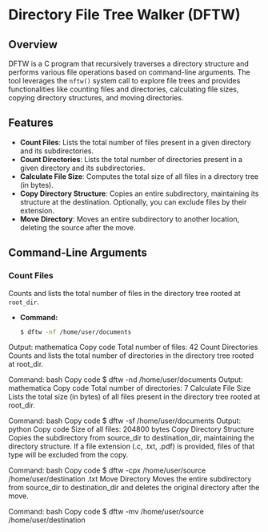 # Directory File Tree Walker (DFTW)

## Overview
DFTW is a C program that recursively traverses a directory structure and performs various file operations based on command-line arguments. The tool leverages the `nftw()` system call to explore file trees and provides functionalities like counting files and directories, calculating file sizes, copying directory structures, and moving directories.

## Features
- **Count Files**: Lists the total number of files present in a given directory and its subdirectories.
- **Count Directories**: Lists the total number of directories present in a given directory and its subdirectories.
- **Calculate File Size**: Computes the total size of all files in a directory tree (in bytes).
- **Copy Directory Structure**: Copies an entire subdirectory, maintaining its structure at the destination. Optionally, you can exclude files by their extension.
- **Move Directory**: Moves an entire subdirectory to another location, deleting the source after the move.

## Command-Line Arguments

### Count Files
Counts and lists the total number of files in the directory tree rooted at `root_dir`.

- **Command:**  
  ```bash
  $ dftw -nf /home/user/documents
Output:
mathematica
Copy code
Total number of files: 42
Count Directories
Counts and lists the total number of directories in the directory tree rooted at root_dir.

Command:
bash
Copy code
$ dftw -nd /home/user/documents
Output:
mathematica
Copy code
Total number of directories: 7
Calculate File Size
Lists the total size (in bytes) of all files present in the directory tree rooted at root_dir.

Command:
bash
Copy code
$ dftw -sf /home/user/documents
Output:
python
Copy code
Size of all files: 204800 bytes
Copy Directory Structure
Copies the subdirectory from source_dir to destination_dir, maintaining the directory structure. If a file extension (.c, .txt, .pdf) is provided, files of that type will be excluded from the copy.

Command:
bash
Copy code
$ dftw -cpx /home/user/source /home/user/destination .txt
Move Directory
Moves the entire subdirectory from source_dir to destination_dir and deletes the original directory after the move.

Command:
bash
Copy code
$ dftw -mv /home/user/source /home/user/destination